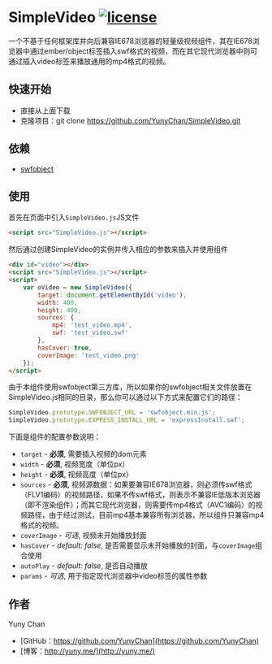 # SimpleVideo [![license](https://img.shields.io/badge/License-Apache%202.0-blue.svg)](https://github.com/YunyChan/SimpleVideo/blob/master/LICENSE) #

一个不基于任何框架库并向后兼容IE678浏览器的轻量级视频组件，其在IE678浏览器中通过ember/object标签插入swf格式的视频，而在其它现代浏览器中则可通过插入video标签来播放通用的mp4格式的视频。

## 快速开始 ##

+ 直接从上面下载
+ 克隆项目：git clone https://github.com/YunyChan/SimpleVideo.git

## 依赖 ##

+ [swfobject](https://github.com/swfobject/swfobject)

## 使用 ##

首先在页面中引入`SimpleVideo.js`JS文件

```html
<script src="SimpleVideo.js"></script>
```

然后通过创建SimpleVideo的实例并传入相应的参数来插入并使用组件

```html
<div id="video"></div>
<script src="SimpleVideo.js"></script>
<script>
	var oVideo = new SimpleVideo({
		target: document.getElementById('video'),
		width: 400,
		height: 400,
		sources: {
			mp4: 'test_video.mp4',
			swf: 'test_video.swf'
		},
		hasCover: true,
		coverImage: 'test_video.png'
	});
</script>
```

由于本组件使用swfobject第三方库，所以如果你的swfobject相关文件放置在SimpleVideo.js相同的目录，那么你可以通过以下方式来配置它们的路径：

```js
SimpleVideo.prototype.SWFOBJECT_URL = 'swfobject.min.js';
SimpleVideo.prototype.EXPRESS_INSTALL_URL = 'expressInstall.swf';
```

下面是组件的配置参数说明：

+ `target` - __必须__, 需要插入视频的dom元素
+ `width` - __必须__, 视频宽度（单位px）
+ `height` - __必须__, 视频高度（单位px）
+ `sources` - __必须__, 视频源数据：如果要兼容IE678浏览器，则必须传swf格式（FLV1编码）的视频路径，如果不传swf格式，则表示不兼容IE低版本浏览器（即不渲染组件）；而其它现代浏览器，则需要传mp4格式（AVC1编码）的视频路径，由于经过测试，目前mp4基本兼容所有浏览器，所以组件只兼容mp4格式的视频。
+ `coverImage` - _可选_, 视频未开始播放封面
+ `hasCover` - _default: false_, 是否需要显示未开始播放的封面，与`coverImage`组合使用
+ `autoPlay` - _default: false_, 是否自动播放
+ `params` - _可选_, 用于指定现代浏览器中video标签的属性参数

## 作者 ##

Yuny Chan

+ [GitHub：https://github.com/YunyChan](https://github.com/YunyChan)
+ [博客：http://yuny.me/](http://yuny.me/)